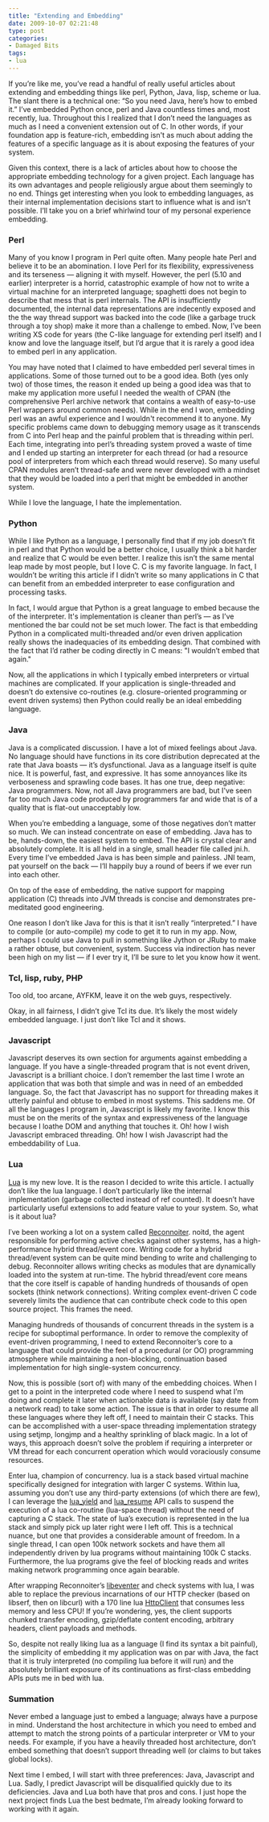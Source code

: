 ```yaml
---
title: "Extending and Embedding"
date: 2009-10-07 02:21:48
type: post
categories:
- Damaged Bits
tags:
- lua
---
```


<p>If you&#8217;re like me, you&#8217;ve read a handful of really useful articles about extending and embedding things like perl, Python, Java, lisp, scheme or lua.  The slant there is a technical one: &#8220;So you need Java, here&#8217;s how to embed it.&#8221;  I&#8217;ve embedded Python once, perl and Java countless times and, most recently, lua.  Throughout this I realized that I don&#8217;t need the languages as much as I need a convenient extension out of C.  In other words, if your foundation app is feature-rich, embedding isn't as much about adding the features of a specific language as it is about exposing the features of your system.</p>  <p>Given this context, there is a lack of articles about how to choose the appropriate embedding technology for a given project.  Each language has its own advantages and people religiously argue about them seemingly to no end.  Things get interesting when you look to embedding languages, as their internal implementation decisions start to influence what is and isn't possible.  I&#8217;ll take you on a brief whirlwind tour of my personal experience embedding.</p>  <h3>Perl</h3>  <p>Many of you know I program in Perl quite often.  Many people hate Perl and believe it to be an abomination.  I love Perl for its flexibility, expressiveness and its terseness &#8212; aligning it with myself.  However, the perl (5.10 and earlier) interpreter is a horrid, catastrophic example of how not to write a virtual machine for an interpreted language; spaghetti does not begin to describe that mess that is perl internals.  The API is insufficiently documented, the internal data representations are indecently exposed and the the way thread support was backed into the code (like a garbage truck through a toy shop) make it more than a challenge to embed.  Now, I&#8217;ve been writing XS code for years (the C-like language for extending perl itself) and I know and love the language itself, but I&#8217;d argue that it is rarely a good idea to embed perl in any application.</p>  <p>You may have noted that I claimed to have embedded perl several times in applications.  Some of those turned out to be a good idea.  Both (yes only two) of those times, the reason it ended up being a good idea was that to make my application more useful I needed the wealth of CPAN (the comprehensive Perl archive network that contains a wealth of easy-to-use Perl wrappers around common needs).  While in the end I won, embedding perl was an awful experience and I wouldn't recommend it to anyone.  My specific problems came down to debugging memory usage as it transcends from C into Perl heap and the painful problem that is threading within perl.  Each time, integrating into perl&#8217;s threading system proved a waste of time and I ended up starting an interpreter for each thread (or had a resource pool of interpreters from which each thread would reserve).  So many useful CPAN modules aren&#8217;t thread-safe and were never developed with a mindset that they would be loaded into a perl that might be embedded in another system.</p>  <p>While I love the language, I hate the implementation.</p>  <h3>Python</h3>  <p>While I like Python as a language, I personally find that if my job doesn&#8217;t fit in perl and that Python would be a better choice, I usually think a bit harder and realize that C would be even better.  I realize this isn&#8217;t the same mental leap made by most people, but I love C.  C is my favorite language.  In fact, I wouldn&#8217;t be writing this article if I didn&#8217;t write so many applications in C that can benefit from an embedded interpreter to ease configuration and processing tasks.</p>  <p>In fact, I would argue that Python is a great language to embed because the of the interpreter.  It's implementation is cleaner than perl&#8217;s &#8212; as I&#8217;ve mentioned the bar could not be set much lower.  The fact is that embedding Python in a complicated multi-threaded and/or even driven application really shows the inadequacies of its embedding design.  That combined with the fact that I&#8217;d rather be coding directly in C means: "I wouldn&#8217;t embed that again."</p>  <p>Now, all the applications in which I typically embed interpreters or virtual machines are complicated.  If your application is single-threaded and doesn&#8217;t do extensive co-routines (e.g. closure-oriented programming or event driven systems) then Python could really be an ideal embedding language.</p>  <h3>Java</h3>  <p>Java is a complicated discussion.  I have a lot of mixed feelings about Java.  No language should have functions in its core distribution deprecated at the rate that Java boasts &#8212; it&#8217;s dysfunctional.  Java as a language itself is quite nice.  It is powerful, fast, and expressive.  It has some annoyances like its verboseness and sprawling code bases.  It has one true, deep negative: Java programmers.  Now, not all Java programmers are bad, but I've seen far too much Java code produced by programmers far and wide that is of a quality that is flat-out unacceptably low.</p>  <p>When you&#8217;re embedding a language, some of those negatives don&#8217;t matter so much.  We can instead concentrate on ease of embedding.  Java has to be, hands-down, the easiest system to embed.  The API is crystal clear and absolutely complete.  It is all held in a single, small header file called jni.h.  Every time I&#8217;ve embedded Java is has been simple and painless.  JNI team, pat yourself on the back &#8212; I&#8217;ll happily buy a round of beers if we ever run into each other.</p>  <p>On top of the ease of embedding, the native support for mapping application (C) threads into JVM threads is concise and demonstrates pre-meditated good engineering.</p>  <p>One reason I don&#8217;t like Java for this is that it isn&#8217;t really &#8220;interpreted.&#8221;  I have to compile (or auto-compile) my code to get it to run in my app.  Now, perhaps I could use Java to pull in something like Jython or JRuby to make a rather obtuse, but convenient, system.  Success via indirection has never been high on my list &#8212; if I ever try it, I&#8217;ll be sure to let you know how it went.</p>  <h3>Tcl, lisp, ruby, PHP</h3>  <p>Too old, too arcane, AYFKM, leave it on the web guys, respectively.</p>  <p>Okay, in all fairness, I didn&#8217;t give Tcl its due.  It&#8217;s likely the most widely embedded language.  I just don&#8217;t like Tcl and it shows.</p>  <h3>Javascript</h3>  <p>Javascript deserves its own section for arguments against embedding a language.  If you have a single-threaded program that is not event driven, Javascript is a brilliant choice.  I don&#8217;t remember the last time I wrote an application that was both that simple and was in need of an embedded language.  So, the fact that Javascript has no support for threading makes it utterly painful and obtuse to embed in most systems.  This saddens me.  Of all the languages I program in, Javascript is likely my favorite.  I know this must be on the merits of the syntax and expressiveness of the language because I loathe DOM and anything that touches it.  Oh! how I wish Javascript embraced threading.  Oh! how I wish Javascript had the embeddability of Lua.</p>  <h3>Lua</h3>  <p><a href="http://www.lua.org/">Lua</a> is my new love.  It is the reason I decided to write this article.  I actually don&#8217;t like the lua language.  I don&#8217;t particularly like the internal implementation (garbage collected instead of ref counted).  It doesn&#8217;t have particularly useful extensions to add feature value to your system.  So, what is it about lua?</p>  <p>I&#8127;ve been working a lot on a system called <a href="https://labs.omniti.com/trac/reconnoiter">Reconnoiter</a>.  noitd, the agent responsible for performing active checks against other systems, has a high-performance hybrid thread/event core.  Writing code for a hybrid thread/event system can be quite mind bending to write and challenging to debug.  Reconnoiter allows writing checks as modules that are dynamically loaded into the system at run-time.  The hybrid thread/event core means that the core itself is capable of handing hundreds of thousands of open sockets (think network connections).  Writing complex event-driven C code severely limits the audience that can contribute check code to this open source project.  This frames the need.</p>  <p>Managing hundreds of thousands of concurrent threads in the system is a recipe for suboptimal performance.  In order to remove the complexity of event-driven programming, I need to extend Reconnoiter&#8217;s core to a language that could provide the feel of a procedural (or OO) programming atmosphere while maintaining a non-blocking, continuation based implementation for high single-system concurrency.</p>  <p>Now, this is possible (sort of) with many of the embedding choices. When I get to a point in the interpreted code where I need to suspend what I&#8217;m doing and complete it later when actionable data is available (say date from a network read)  to take some action.  The issue is that in order to resume all these languages where they left off, I need to maintain their C stacks.  This can be accomplished with a user-space threading implementation strategy using setjmp, longjmp and a healthy sprinkling of black magic.  In a lot of ways, this approach doesn&#8217;t solve the problem if requiring a interpreter or VM thread for each concurrent operation which would voraciously consume resources.</p>  <p>Enter lua, champion of concurrency.  lua is a stack based virtual machine specifically designed for integration with larger C systems.  Within lua, assuming you don&#8217;t use any third-party extensions (of which there are few), I can leverage the <a href="http://www.lua.org/manual/5.1/manual.html#lua_yield">lua_yield</a> and <a href="http://www.lua.org/manual/5.1/manual.html#lua_resume">lua_resume</a> API calls to suspend the execution of a lua co-routine (lua-space thread) without the need of capturing a C stack.  The state of lua&#8217;s execution is represented in the lua stack and simply pick up later right were I left off.  This is a technical nuance, but one that provides a considerable amount of freedom.  In a single thread, I can open 100k network sockets and have them all independently driven by lua programs without maintaining 100k C stacks.  Furthermore, the lua programs give the feel of blocking reads and writes making network programming once again bearable.</p>  <p>After wrapping Reconnoiter&#8217;s <a href="https://labs.omniti.com/trac/reconnoiter/browser/trunk/src/eventer">libeventer</a> and check systems with lua, I was able to replace the previous incarnations of our HTTP checker (based on libserf, then on libcurl) with a 170 line lua <a href="https://labs.omniti.com/trac/reconnoiter/browser/trunk/src/modules-lua/noit/HttpClient.lua">HttpClient</a> that consumes less memory and less CPU!   If you&#8217;re wondering, yes, the client supports chunked transfer encoding, gzip/deflate content encoding, arbitrary headers, client payloads and methods.</p>  <p>So, despite not really liking lua as a language (I find its syntax a bit painful), the simplicity of embedding it my application was on par with Java, the fact that it is truly interpreted (no compiling lua before it will run) and the absolutely brilliant exposure of its continuations as first-class embedding APIs puts me in bed with lua.</p>  <h3>Summation</h3>  <p>Never embed a language just to embed a language; always have a purpose in mind.  Understand the host architecture in which you need to embed and attempt to match the strong points of a particular interpreter or VM to your needs.  For example, if you have a heavily threaded host architecture, don&#8217;t embed something that doesn&#8217;t support threading well (or claims to but takes global locks).</p>  <p>Next time I embed, I will start with three preferences: Java, Javascript and Lua.  Sadly, I predict Javascript will be disqualified quickly due to its deficiencies.  Java and Lua both have that pros and cons.  I just hope the next project finds Lua the best bedmate, I&#8217;m already looking forward to working with it again.</p>
